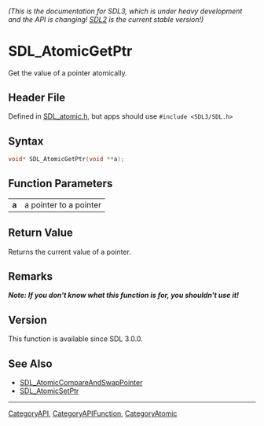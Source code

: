 ###### (This is the documentation for SDL3, which is under heavy development and the API is changing! [SDL2](https://wiki.libsdl.org/SDL2/) is the current stable version!)
# SDL_AtomicGetPtr

Get the value of a pointer atomically.

## Header File

Defined in [SDL_atomic.h](https://github.com/libsdl-org/SDL/blob/main/include/SDL3/SDL_atomic.h), but apps should use `#include <SDL3/SDL.h>`

## Syntax

```c
void* SDL_AtomicGetPtr(void **a);

```

## Function Parameters

|           |                        |
| --------- | ---------------------- |
| **a**     | a pointer to a pointer |

## Return Value

Returns the current value of a pointer.

## Remarks

***Note: If you don't know what this function is for, you shouldn't use
it!***

## Version

This function is available since SDL 3.0.0.

## See Also

* [SDL_AtomicCompareAndSwapPointer](SDL_AtomicCompareAndSwapPointer)
* [SDL_AtomicSetPtr](SDL_AtomicSetPtr)

----
[CategoryAPI](CategoryAPI), [CategoryAPIFunction](CategoryAPIFunction), [CategoryAtomic](CategoryAtomic)


